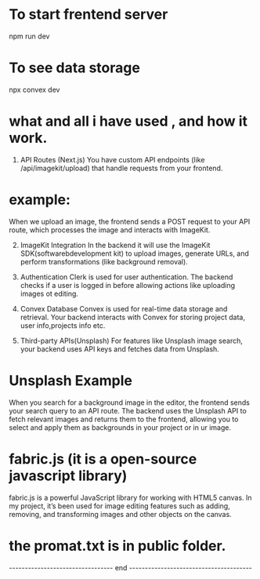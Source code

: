 # To start frentend server
   npm run dev

# To see data storage 
   npx convex dev

# what and all i have used , and how it work.
 1. API Routes (Next.js)
You have custom API endpoints (like /api/imagekit/upload) that handle requests from your frontend. 
# example:
  When we upload an image, the frontend sends a POST request to your API route, which processes the image and interacts with ImageKit.

 2. ImageKit Integration
In the backend  it will use the ImageKit SDK(softwarebdevelopment kit) to upload images, generate URLs, and perform transformations (like background removal).

 3. Authentication
 Clerk is used for user authentication. The backend checks if a user is logged in before allowing actions like uploading images ot editing.

 4. Convex Database
 Convex is used for real-time data storage and retrieval. Your backend interacts with Convex for storing project data, user info,projects info etc.

 5. Third-party APIs(Unsplash)
 For features like Unsplash image search, your backend uses API keys and fetches data from Unsplash.
# Unsplash Example

When you search for a background image in the editor, the frontend sends your search query to an API route. The backend uses the Unsplash API to fetch relevant images and returns them to the frontend, allowing you to select and apply them as backgrounds in your project or in ur image.

# fabric.js (it is a open-source javascript library)
fabric.js is a powerful JavaScript library for working with HTML5 canvas. In my  project, it’s been used for image editing features such as adding, removing, and transforming images and other objects on the canvas.
# the promat.txt is in public folder.

--------------------------------- end ---------------------------------------